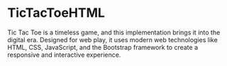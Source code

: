 # TicTacToeHTML
Tic Tac Toe is a timeless game, and this implementation brings it into the digital era. Designed for web play, it uses modern web technologies like HTML, CSS, JavaScript, and the Bootstrap framework to create a responsive and interactive experience.
